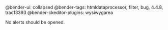 @bender-ui: collapsed
@bender-tags: htmldataprocessor, filter, bug, 4.4.8, trac13393
@bender-ckeditor-plugins: wysiwygarea

No alerts should be opened.
